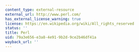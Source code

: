 ```yaml
---
content_type: external-resource
external_url: http://www.perl.com/
has_external_license_warning: true
license: https://en.wikipedia.org/wiki/All_rights_reserved
status: ''
title: Perl
uid: 79a3e656-e3a8-4e91-9b2d-9ce2b46df41a
wayback_url: ''
---
```

